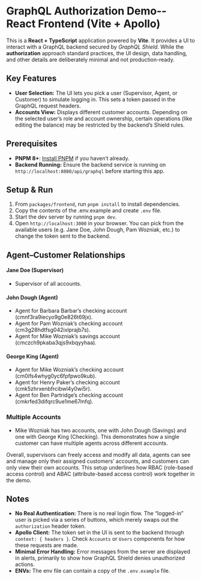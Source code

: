 # GraphQL Authorization Demo--React Frontend (Vite + Apollo)

This is a **React + TypeScript** application powered by **Vite**. It provides a UI to interact with a GraphQL backend secured by _GraphQL Shield_. While the **authorization** approach standard practices, the UI design, data handling, and other details are deliberately minimal and not production-ready.

## Key Features

- **User Selection:** The UI lets you pick a user (Supervisor, Agent, or Customer) to simulate logging in. This sets a token passed in the GraphQL request headers.
- **Accounts View:** Displays different customer accounts. Depending on the selected user’s role and account ownership, certain operations (like editing the balance) may be restricted by the backend’s Shield rules.

## Prerequisites

- **PNPM 8+**: [Install PNPM](https://pnpm.io/installation) if you haven’t already.
- **Backend Running:** Ensure the backend service is running on `http://localhost:8080/api/graphql` before starting this app.

## Setup & Run

1.  From `packages/frontend`, run `pnpm install` to install dependencies.
2.  Copy the contents of the .env.example and create `.env` file.
3.  Start the dev server by running `pnpm dev`.
4.  Open `http://localhost:3000` in your browser. You can pick from the available users (e.g. Jane Doe, John Dough, Pam Wozniak, etc.) to change the token sent to the backend.

## Agent–Customer Relationships

#### Jane Doe (Supervisor)

- Supervisor of all accounts.

#### John Dough (Agent)

- Agent for Barbara Barbar’s checking account (cmnf3ra9iecyo9g0e826t69jx).
- Agent for Pam Wozniak’s checking account (cm3g28hdtfsg042ixlprajb7s).
- Agent for Mike Wozniak’s savings account (cmczch9pkaba3qjs9xbqyyhaa).

#### George King (Agent)

- Agent for Mike Wozniak’s checking account (cm0ifs4whyg0yc6fpfpwo9kub).
- Agent for Henry Paker’s checking account (cmk5zhrxenbfrcibwl4y0wi5r).
- Agent for Ben Partridge’s checking account (cmkrfed3difqrc9ue1me67mfq).

### Multiple Accounts

- Mike Wozniak has two accounts, one with John Dough (Savings) and one with George King (Checking). This demonstrates how a single customer can have multiple agents across different accounts.

Overall, supervisors can freely access and modify all data, agents can see and manage only their assigned customers’ accounts, and customers can only view their own accounts. This setup underlines how RBAC (role-based access control) and ABAC (attribute-based access control) work together in the demo.

## Notes

- **No Real Authentication:** There is no real login flow. The “logged-in” user is picked via a series of buttons, which merely swaps out the `authorization` header token.
- **Apollo Client:** The token set in the UI is sent to the backend through `context: { headers }`. Check `Accounts` or `Users` components for how these requests are made.
- **Minimal Error Handling:** Error messages from the server are displayed in alerts, primarily to show how GraphQL Shield denies unauthorized actions.
- **ENVs:** The env file can contain a copy of the `.env.example` file.
